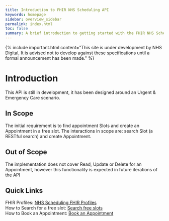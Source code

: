 ```yaml
---
title: Introduction to FHIR NHS Scheduling API
keywords: homepage
sidebar: overview_sidebar
permalink: index.html
toc: false
summary: A brief introduction to getting started with the FHIR NHS Scheduling API.
---
```


{% include important.html content="This site is under development by NHS Digital, It is advised not to develop against these specifications until a formal announcement has been made." %}

# Introduction #

This API is still in development, it has been designed around an Urgent & Emergency Care scenario.

## In Scope ##

The initial requirement is to find appointment Slots and create an Appointment in a free slot. The interactions in scope are: search Slot (a RESTful search) and create Appointment.

## Out of Scope ##

The implementation does not cover Read, Update or Delete for an Appointment, however this functionality is expected in future iterations of the API

## Quick Links ##

FHIR Profiles: <a href="explore.html">NHS Scheduling FHIR Profiles</a><br/>
How to Search for a free slot: <a href="search_free_slots.html">Search free slots</a><br/>
How to Book an Appointment: <a href="book_an_appointment.html">Book an Appointment</a>